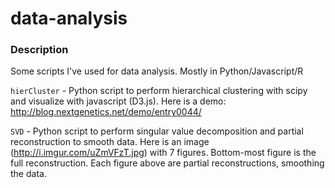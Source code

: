 data-analysis
=============

### Description

Some scripts I've used for data analysis. Mostly in Python/Javascript/R

`hierCluster` - Python script to perform hierarchical clustering with scipy and visualize with javascript (D3.js). Here is a demo: http://blog.nextgenetics.net/demo/entry0044/

`SVD` - Python script to perform singular value decomposition and partial reconstruction to smooth data. Here is an image (http://i.imgur.com/uZmVFzT.jpg) with 7 figures. Bottom-most figure is the full reconstruction. Each figure above are partial reconstructions, smoothing the data.